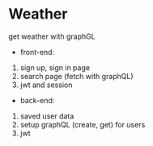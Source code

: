 # Weather
get weather with graphGL

* front-end: 
1. sign up, sign in page
2. search page (fetch with graphQL)
3. jwt and session

* back-end:
1. saved user data
2. setup graphQL (create, get) for users
3. jwt

